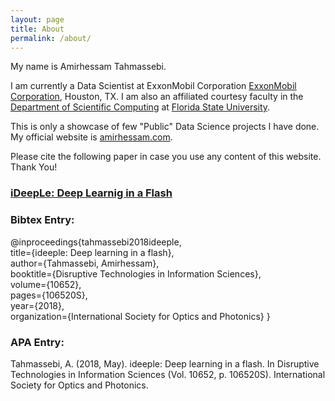 ```yaml
---
layout: page
title: About
permalink: /about/
---
```


My name is Amirhessam Tahmassebi.

I am currently a Data Scientist at ExxonMobil Corporation [ExxonMobil Corporation](https://corporate.exxonmobil.com/en/Locations/United-States/Houston-Campus), Houston, TX. 
I am also an affiliated courtesy faculty in the [Department of Scientific Computing](https://sc.fsu.edu) at [Florida State University](https://fsu.edu). 

This is only a showcase of few "Public" Data Science projects I have done.
My official website is [amirhessam.com](https://www.amirhessam.com).



Please cite the following paper in case you use any content of this website. Thank You!

### [iDeepLe: Deep Learnig in a Flash](https://doi.org/10.1117/12.2304418)

### Bibtex Entry:


@inproceedings{tahmassebi2018ideeple, <br/>
  title={ideeple: Deep learning in a flash},<br/>
  author={Tahmassebi, Amirhessam},<br/>
  booktitle={Disruptive Technologies in Information Sciences},<br/>
  volume={10652},<br/>
  pages={106520S},<br/>
  year={2018},<br/>
  organization={International Society for Optics and Photonics}
}


### APA Entry:

Tahmassebi, A. (2018, May). ideeple: Deep learning in a flash. In Disruptive Technologies in Information Sciences (Vol. 10652, p. 106520S). International Society for Optics and Photonics.
 




